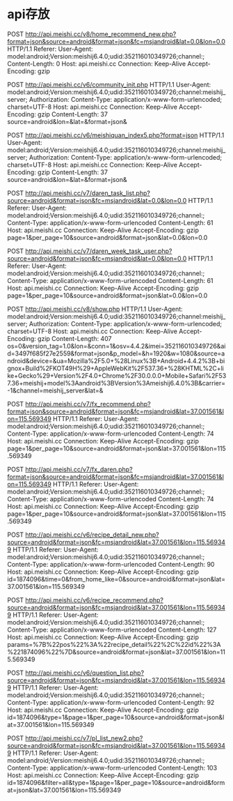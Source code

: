 # api存放

POST http://api.meishi.cc/v8/home_recommend_new.php?format=json&source=android&format=json&fc=msjandroid&lat=0.0&lon=0.0 HTTP/1.1
Referer: 
User-Agent: model:android;Version:meishij6.4.0;udid:352116010349726;channel:;
Content-Length: 0
Host: api.meishi.cc
Connection: Keep-Alive
Accept-Encoding: gzip

POST http://api.meishi.cc/v6/community_init.php HTTP/1.1
User-Agent: model:android;Version:meishij6.4.0;udid:352116010349726;channel:meishij_server;
Authorization: 
Content-Type: application/x-www-form-urlencoded; charset=UTF-8
Host: api.meishi.cc
Connection: Keep-Alive
Accept-Encoding: gzip
Content-Length: 37
source=android&lon=&lat=&format=json&

POST http://api.meishi.cc/v6/meishiquan_index5.php?format=json HTTP/1.1
User-Agent: model:android;Version:meishij6.4.0;udid:352116010349726;channel:meishij_server;
Authorization: 
Content-Type: application/x-www-form-urlencoded; charset=UTF-8
Host: api.meishi.cc
Connection: Keep-Alive
Accept-Encoding: gzip
Content-Length: 37
source=android&lon=&lat=&format=json&

POST http://api.meishi.cc/v7/daren_task_list.php?source=android&format=json&fc=msjandroid&lat=0.0&lon=0.0 HTTP/1.1
Referer: 
User-Agent: model:android;Version:meishij6.4.0;udid:352116010349726;channel:;
Content-Type: application/x-www-form-urlencoded
Content-Length: 61
Host: api.meishi.cc
Connection: Keep-Alive
Accept-Encoding: gzip
page=1&per_page=10&source=android&format=json&lat=0.0&lon=0.0

POST http://api.meishi.cc/v7/daren_week_task_user.php?source=android&format=json&fc=msjandroid&lat=0.0&lon=0.0 HTTP/1.1
Referer: 
User-Agent: model:android;Version:meishij6.4.0;udid:352116010349726;channel:;
Content-Type: application/x-www-form-urlencoded
Content-Length: 61
Host: api.meishi.cc
Connection: Keep-Alive
Accept-Encoding: gzip
page=1&per_page=10&source=android&format=json&lat=0.0&lon=0.0

POST http://api.meishi.cc/v8/show.php HTTP/1.1
User-Agent: model:android;Version:meishij6.4.0;udid:352116010349726;channel:meishij_server;
Authorization: 
Content-Type: application/x-www-form-urlencoded; charset=UTF-8
Host: api.meishi.cc
Connection: Keep-Alive
Accept-Encoding: gzip
Content-Length: 407
os=0&version_tag=1.0&lon=&conn=1&osv=4.4.2&imei=352116010349726&aid=3497f685f27e2559&format=json&p_model=&h=1920&w=1080&source=android&device=&ua=Mozilla%2F5.0+%28Linux%3B+Android+4.4.2%3B+bignox+Build%2FKOT49H%29+AppleWebKit%2F537.36+%28KHTML%2C+like+Gecko%29+Version%2F4.0+Chrome%2F30.0.0.0+Mobile+Safari%2F537.36+meishij+model%3Aandroid%3BVersion%3Ameishij6.4.0%3B&carrier=-1&channel=meishij_server&lat=&

POST http://api.meishi.cc/v7/fx_recommend.php?format=json&source=android&format=json&fc=msjandroid&lat=37.001561&lon=115.569349 HTTP/1.1
Referer: 
User-Agent: model:android;Version:meishij6.4.0;udid:352116010349726;channel:;
Content-Type: application/x-www-form-urlencoded
Content-Length: 74
Host: api.meishi.cc
Connection: Keep-Alive
Accept-Encoding: gzip
page=1&per_page=10&source=android&format=json&lat=37.001561&lon=115.569349

POST http://api.meishi.cc/v7/fx_daren.php?format=json&source=android&format=json&fc=msjandroid&lat=37.001561&lon=115.569349 HTTP/1.1
Referer: 
User-Agent: model:android;Version:meishij6.4.0;udid:352116010349726;channel:;
Content-Type: application/x-www-form-urlencoded
Content-Length: 74
Host: api.meishi.cc
Connection: Keep-Alive
Accept-Encoding: gzip
page=1&per_page=10&source=android&format=json&lat=37.001561&lon=115.569349

POST http://api.meishi.cc/v6/recipe_detail_new.php?source=android&format=json&fc=msjandroid&lat=37.001561&lon=115.569349 HTTP/1.1
Referer: 
User-Agent: model:android;Version:meishij6.4.0;udid:352116010349726;channel:;
Content-Type: application/x-www-form-urlencoded
Content-Length: 90
Host: api.meishi.cc
Connection: Keep-Alive
Accept-Encoding: gzip
id=1874096&time=0&from_home_like=0&source=android&format=json&lat=37.001561&lon=115.569349

POST http://api.meishi.cc/v6/recipe_recommend.php?source=android&format=json&fc=msjandroid&lat=37.001561&lon=115.569349 HTTP/1.1
Referer: 
User-Agent: model:android;Version:meishij6.4.0;udid:352116010349726;channel:;
Content-Type: application/x-www-form-urlencoded
Content-Length: 127
Host: api.meishi.cc
Connection: Keep-Alive
Accept-Encoding: gzip
params=%7B%22pos%22%3A%22recipe_detail%22%2C%22id%22%3A%221874096%22%7D&source=android&format=json&lat=37.001561&lon=115.569349

POST http://api.meishi.cc/v6/question_list.php?source=android&format=json&fc=msjandroid&lat=37.001561&lon=115.569349 HTTP/1.1
Referer: 
User-Agent: model:android;Version:meishij6.4.0;udid:352116010349726;channel:;
Content-Type: application/x-www-form-urlencoded
Content-Length: 92
Host: api.meishi.cc
Connection: Keep-Alive
Accept-Encoding: gzip
id=1874096&type=1&page=1&per_page=10&source=android&format=json&lat=37.001561&lon=115.569349

POST http://api.meishi.cc/v7/pl_list_new2.php?source=android&format=json&fc=msjandroid&lat=37.001561&lon=115.569349 HTTP/1.1
Referer: 
User-Agent: model:android;Version:meishij6.4.0;udid:352116010349726;channel:;
Content-Type: application/x-www-form-urlencoded
Content-Length: 103
Host: api.meishi.cc
Connection: Keep-Alive
Accept-Encoding: gzip
id=1874096&filter=all&type=1&page=1&per_page=10&source=android&format=json&lat=37.001561&lon=115.569349

